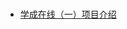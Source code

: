 


# 
* [学成在线（一）项目介绍](https://blog.csdn.net/XiaoWangTongXuei/article/details/86612217?utm_medium=distribute.pc_relevant.none-task-blog-BlogCommendFromMachineLearnPai2-6.nonecase&depth_1-utm_source=distribute.pc_relevant.none-task-blog-BlogCommendFromMachineLearnPai2-6.nonecase)
